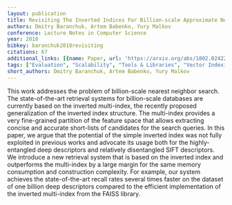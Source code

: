 ```yaml
---
layout: publication
title: Revisiting The Inverted Indices For Billion-scale Approximate Nearest Neighbors
authors: Dmitry Baranchuk, Artem Babenko, Yury Malkov
conference: Lecture Notes in Computer Science
year: 2018
bibkey: baranchuk2018revisiting
citations: 67
additional_links: [{name: Paper, url: 'https://arxiv.org/abs/1802.02422'}]
tags: ["Evaluation", "Scalability", "Tools & Libraries", "Vector Indexing"]
short_authors: Dmitry Baranchuk, Artem Babenko, Yury Malkov
---
```

This work addresses the problem of billion-scale nearest neighbor search. The
state-of-the-art retrieval systems for billion-scale databases are currently
based on the inverted multi-index, the recently proposed generalization of the
inverted index structure. The multi-index provides a very fine-grained
partition of the feature space that allows extracting concise and accurate
short-lists of candidates for the search queries. In this paper, we argue that
the potential of the simple inverted index was not fully exploited in previous
works and advocate its usage both for the highly-entangled deep descriptors and
relatively disentangled SIFT descriptors. We introduce a new retrieval system
that is based on the inverted index and outperforms the multi-index by a large
margin for the same memory consumption and construction complexity. For
example, our system achieves the state-of-the-art recall rates several times
faster on the dataset of one billion deep descriptors compared to the efficient
implementation of the inverted multi-index from the FAISS library.